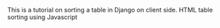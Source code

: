 This is a tutorial on sorting a table in Django on client side. 
HTML table sorting using Javascript

